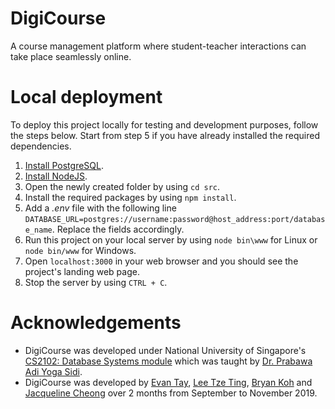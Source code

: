 # DigiCourse
A course management platform where student-teacher interactions can take place seamlessly online.

# Local deployment
To deploy this project locally for testing and development purposes, follow the steps below. Start from step 5 if you have already installed the required dependencies.

1. [Install PostgreSQL](https://www.postgresql.org/download/).
2. [Install NodeJS](https://nodejs.org/en/).
3. Open the newly created folder by using `cd src`.
4. Install the required packages by using `npm install`.
5. Add a _.env_ file with the following line `DATABASE_URL=postgres://username:password@host_address:port/database_name`. Replace the fields accordingly.
6. Run this project on your local server by using `node bin\www` for Linux or `node bin/www` for Windows.
7. Open `localhost:3000` in your web browser and you should see the project's landing web page.
8. Stop the server by using `CTRL + C`.

# Acknowledgements
* DigiCourse was developed under National University of Singapore's [CS2102: Database Systems module](https://nusmods.com/modules/CS2102/database-systems) which was taught by [Dr. Prabawa Adi Yoga Sidi](https://www.comp.nus.edu.sg/cs/bio/adi-yoga/).
* DigiCourse was developed by [Evan Tay](https://github.com/DigiPie/), [Lee Tze Ting](https://github.com/halcyoneee), [Bryan Koh](https://github.com/awarenessxz) and [Jacqueline Cheong](https://github.com/Aquarinte/) over 2 months from September to November 2019.
